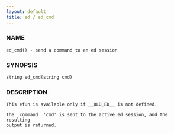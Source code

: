```yaml
---
layout: default
title: ed / ed_cmd
---
```


### NAME

    ed_cmd() - send a command to an ed session

### SYNOPSIS

    string ed_cmd(string cmd)

### DESCRIPTION

    This efun is available only if __OLD_ED__ is not defined.

    The  command  'cmd' is sent to the active ed session, and the resulting
    output is returned.
